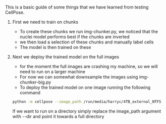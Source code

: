 This is a basic guide of some things that we have learned from testing CellPose.
1. First we need to train on chunks
    * To create these chunks we run img-chunker.py, we noticed that the nuclei model performs best if the chunks are inverted
    * we then load a selection of these chunks and manually label cells
    * The model is then trained on these 
2. Next we deploy the trained model on the full images
   * for the moment the full images are crashing my machine, so we will need to run on a larger machine
   * For now we can somewhat downsample the images using img-chunker-big.py
   * To deploy the trained model on one image running the following command

    ```bash
    python -m cellpose --image_path /run/media/harryc/4TB_external_NTFS/linux-backup/Github/img-cropper/ext-d000009_PVMouse_81265_Samp1__s023_quadrants/chunk_15470_18564.tif --no_resample --pretrained_model nuclei --save_png  --verbose --save_tif --diameter 17
    ```
    If we want to run on a directory simply replace the image_path argument with --dir and point it towards a full directory
